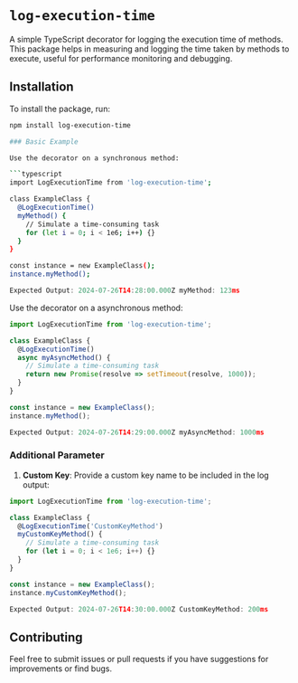 # `log-execution-time`

A simple TypeScript decorator for logging the execution time of methods. This package helps in measuring and logging the time taken by methods to execute, useful for performance monitoring and debugging.

## Installation

To install the package, run:

```sh
npm install log-execution-time

### Basic Example

Use the decorator on a synchronous method:

```typescript
import LogExecutionTime from 'log-execution-time';

class ExampleClass {
  @LogExecutionTime()
  myMethod() {
    // Simulate a time-consuming task
    for (let i = 0; i < 1e6; i++) {}
  }
}

const instance = new ExampleClass();
instance.myMethod();
```

```typescript
Expected Output: 2024-07-26T14:28:00.000Z myMethod: 123ms
```

Use the decorator on a asynchronous method:

```typescript
import LogExecutionTime from 'log-execution-time';

class ExampleClass {
  @LogExecutionTime()
  async myAsyncMethod() {
    // Simulate a time-consuming task
    return new Promise(resolve => setTimeout(resolve, 1000));
  }
}

const instance = new ExampleClass();
instance.myMethod();
```

```typescript
Expected Output: 2024-07-26T14:29:00.000Z myAsyncMethod: 1000ms
```

### Additional Parameter

1. **Custom Key**: Provide a custom key name to be included in the log output:

```typescript
import LogExecutionTime from 'log-execution-time';

class ExampleClass {
  @LogExecutionTime('CustomKeyMethod')
  myCustomKeyMethod() {
    // Simulate a time-consuming task
    for (let i = 0; i < 1e6; i++) {}
  }
}

const instance = new ExampleClass();
instance.myCustomKeyMethod();
``` 

```typescript
Expected Output: 2024-07-26T14:30:00.000Z CustomKeyMethod: 200ms
```

## Contributing
Feel free to submit issues or pull requests if you have suggestions for improvements or find bugs.